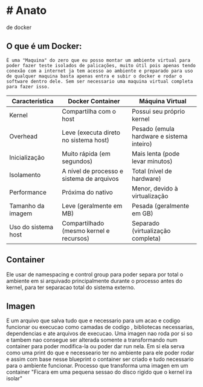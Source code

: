 # # Anato
 de docker 
## O que é um Docker: 
    É uma "Maquina" do zero que eu posso montar um ambiente virtual para poder fazer teste isolados de palicações, muito útil pois apenas tendo conexão com a internet ja tem acesso ao ambiente e preparado para uso de qualquer maquina basta apenas entra e subir o docker e rodar o software dentro dele. Sem ser necessario uma maquina virtual completa para fazer isso.
    

| Característica           | Docker Container                          | Máquina Virtual                           |
|--------------------------|-------------------------------------------|-------------------------------------------|
| Kernel                   | Compartilha com o host                    | Possui seu próprio kernel                 |
| Overhead                 | Leve (executa direto no sistema host)     | Pesado (emula hardware e sistema inteiro) |
| Inicialização            | Muito rápida (em segundos)                | Mais lenta (pode levar minutos)           |
| Isolamento               | A nível de processo e sistema de arquivos | Total (nível de hardware)                 |
| Performance              | Próxima do nativo                         | Menor, devido à virtualização             |
| Tamanho da imagem        | Leve (geralmente em MB)                   | Pesada (geralmente em GB)                 |
| Uso do sistema host      | Compartilhado (mesmo kernel e recursos)   | Separado (virtualização completa)         |

## Container 

Ele usar de namespacing e control group para poder separa por total o ambiente em si arquivado principalmente durante o processo antes do kernel, para ter separacao total do sistema externo.

## Imagen

E um arquivo que salva tudo que e necessario para um acao e codigo funcionar ou execucao como camadas de codigo , bibliotecas necessarias, dependencias e ate arquivos de execucao.
Uma imagen nao roda por si so e tambem nao consegue ser alterada somente a transformando num container para poder modifica-la ou poder dar run nela.
Em si ela serva como uma print do que e necesseario ter no ambiente para ele poder rodar e assim com base nesse blueprint o container ser criado e tudo necessario para o ambiente funcionar.
Processo que transforma uma imagen em um container "Ficara em uma pequena sessao do disco rigido que o kernel ira isolar"